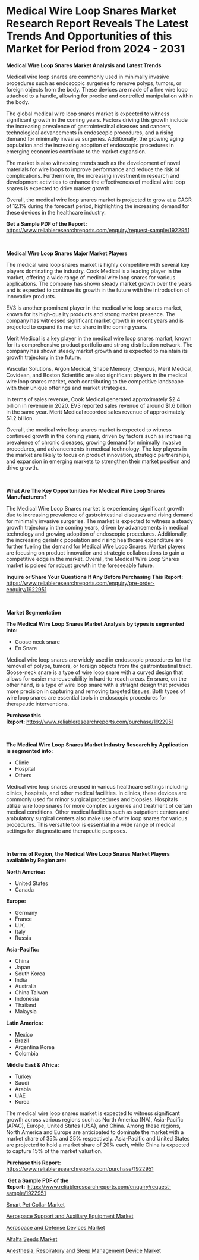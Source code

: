 <p><h1>Medical Wire Loop Snares Market Research Report Reveals The Latest Trends And Opportunities of this Market for Period from 2024 - 2031</h1></p><p><strong>Medical Wire Loop Snares Market Analysis and Latest Trends</strong></p>
<p><p>Medical wire loop snares are commonly used in minimally invasive procedures such as endoscopic surgeries to remove polyps, tumors, or foreign objects from the body. These devices are made of a fine wire loop attached to a handle, allowing for precise and controlled manipulation within the body.</p><p>The global medical wire loop snares market is expected to witness significant growth in the coming years. Factors driving this growth include the increasing prevalence of gastrointestinal diseases and cancers, technological advancements in endoscopic procedures, and a rising demand for minimally invasive surgeries. Additionally, the growing aging population and the increasing adoption of endoscopic procedures in emerging economies contribute to the market expansion.</p><p>The market is also witnessing trends such as the development of novel materials for wire loops to improve performance and reduce the risk of complications. Furthermore, the increasing investment in research and development activities to enhance the effectiveness of medical wire loop snares is expected to drive market growth.</p><p>Overall, the medical wire loop snares market is projected to grow at a CAGR of 12.1% during the forecast period, highlighting the increasing demand for these devices in the healthcare industry.</p></p>
<p><strong>Get a Sample PDF of the Report:&nbsp;</strong> <a href="https://www.reliableresearchreports.com/enquiry/request-sample/1922951">https://www.reliableresearchreports.com/enquiry/request-sample/1922951</a></p>
<p>&nbsp;</p>
<p><strong>Medical Wire Loop Snares Major Market Players</strong></p>
<p><p>The medical wire loop snares market is highly competitive with several key players dominating the industry. Cook Medical is a leading player in the market, offering a wide range of medical wire loop snares for various applications. The company has shown steady market growth over the years and is expected to continue its growth in the future with the introduction of innovative products.</p><p>EV3 is another prominent player in the medical wire loop snares market, known for its high-quality products and strong market presence. The company has witnessed significant market growth in recent years and is projected to expand its market share in the coming years.</p><p>Merit Medical is a key player in the medical wire loop snares market, known for its comprehensive product portfolio and strong distribution network. The company has shown steady market growth and is expected to maintain its growth trajectory in the future.</p><p>Vascular Solutions, Argon Medical, Shape Memory, Olympus, Merit Medical, Covidean, and Boston Scientific are also significant players in the medical wire loop snares market, each contributing to the competitive landscape with their unique offerings and market strategies.</p><p>In terms of sales revenue, Cook Medical generated approximately $2.4 billion in revenue in 2020. EV3 reported sales revenue of around $1.6 billion in the same year. Merit Medical recorded sales revenue of approximately $1.2 billion.</p><p>Overall, the medical wire loop snares market is expected to witness continued growth in the coming years, driven by factors such as increasing prevalence of chronic diseases, growing demand for minimally invasive procedures, and advancements in medical technology. The key players in the market are likely to focus on product innovation, strategic partnerships, and expansion in emerging markets to strengthen their market position and drive growth.</p></p>
<p>&nbsp;</p>
<p><strong>What Are The Key Opportunities For Medical Wire Loop Snares Manufacturers?</strong></p>
<p><p>The Medical Wire Loop Snares market is experiencing significant growth due to increasing prevalence of gastrointestinal diseases and rising demand for minimally invasive surgeries. The market is expected to witness a steady growth trajectory in the coming years, driven by advancements in medical technology and growing adoption of endoscopic procedures. Additionally, the increasing geriatric population and rising healthcare expenditure are further fueling the demand for Medical Wire Loop Snares. Market players are focusing on product innovation and strategic collaborations to gain a competitive edge in the market. Overall, the Medical Wire Loop Snares market is poised for robust growth in the foreseeable future.</p></p>
<p><strong>Inquire or Share Your Questions If Any Before Purchasing This Report:</strong> <a href="https://www.reliableresearchreports.com/enquiry/pre-order-enquiry/1922951">https://www.reliableresearchreports.com/enquiry/pre-order-enquiry/1922951</a></p>
<p>&nbsp;</p>
<p><strong>Market Segmentation</strong></p>
<p><strong>The Medical Wire Loop Snares Market Analysis by types is segmented into:</strong></p>
<p><ul><li>Goose‐neck snare</li><li>En Snare</li></ul></p>
<p><p>Medical wire loop snares are widely used in endoscopic procedures for the removal of polyps, tumors, or foreign objects from the gastrointestinal tract. Goose-neck snare is a type of wire loop snare with a curved design that allows for easier maneuverability in hard-to-reach areas. En snare, on the other hand, is a type of wire loop snare with a straight design that provides more precision in capturing and removing targeted tissues. Both types of wire loop snares are essential tools in endoscopic procedures for therapeutic interventions.</p></p>
<p><strong>Purchase this Report:&nbsp;</strong><a href="https://www.reliableresearchreports.com/purchase/1922951">https://www.reliableresearchreports.com/purchase/1922951</a></p>
<p>&nbsp;</p>
<p><strong>The Medical Wire Loop Snares Market Industry Research by Application is segmented into:</strong></p>
<p><ul><li>Clinic</li><li>Hospital</li><li>Others</li></ul></p>
<p><p>Medical wire loop snares are used in various healthcare settings including clinics, hospitals, and other medical facilities. In clinics, these devices are commonly used for minor surgical procedures and biopsies. Hospitals utilize wire loop snares for more complex surgeries and treatment of certain medical conditions. Other medical facilities such as outpatient centers and ambulatory surgical centers also make use of wire loop snares for various procedures. This versatile tool is essential in a wide range of medical settings for diagnostic and therapeutic purposes.</p></p>
<p>&nbsp;</p>
<p><strong>In terms of Region, the Medical Wire Loop Snares Market Players available by Region are:</strong></p>
<p>
    <p> <strong> North America: </strong>
        <ul>
            <li>United States</li>
            <li>Canada</li>
        </ul>
        </p> 
    <p> <strong> Europe: </strong>
        <ul>
            <li>Germany</li>
            <li>France</li>
            <li>U.K.</li>
            <li>Italy</li>
            <li>Russia</li>
        </ul>
        </p> 
    <p> <strong> Asia-Pacific: </strong>
        <ul>
            <li>China</li>
            <li>Japan</li>
            <li>South Korea</li>
            <li>India</li>
            <li>Australia</li>
            <li>China Taiwan</li>
            <li>Indonesia</li>
            <li>Thailand</li>
            <li>Malaysia</li>
        </ul>
        </p> 
    <p> <strong> Latin America: </strong>
        <ul>
            <li>Mexico</li>
            <li>Brazil</li>
            <li>Argentina Korea</li>
            <li>Colombia</li>
        </ul>
        </p> 
    <p> <strong> Middle East & Africa: </strong>
        <ul>
            <li>Turkey</li>
            <li>Saudi</li>
            <li>Arabia</li>
            <li>UAE</li>
            <li>Korea</li>
        </ul>
    </p>
    </p>
<p><p>The medical wire loop snares market is expected to witness significant growth across various regions such as North America (NA), Asia-Pacific (APAC), Europe, United States (USA), and China. Among these regions, North America and Europe are anticipated to dominate the market with a market share of 35% and 25% respectively. Asia-Pacific and United States are projected to hold a market share of 20% each, while China is expected to capture 15% of the market valuation.</p></p>
<p><strong>Purchase this Report: </strong><a href="https://www.reliableresearchreports.com/purchase/1922951">https://www.reliableresearchreports.com/purchase/1922951</a></p>
<p>&nbsp;<strong>Get a Sample PDF of the Report:&nbsp;&nbsp;</strong><a href="https://www.reliableresearchreports.com/enquiry/request-sample/1922951">https://www.reliableresearchreports.com/enquiry/request-sample/1922951</a></p>
<p><strong></strong></p>
<p><p><a href="https://view.publitas.com/reportprime-1/smart-pet-collar-market-analysis-examines-its-scope-on-growth-opportunities-and-forecasted-trends-spanning-from-2024-to-2031/">Smart Pet Collar Market</a></p><p><a href="https://funky-papaya-cf4.notion.site/Aerospace-Support-and-Auxiliary-Equipment-Market-Size-Growth-and-Forecast-from-2024-2031-fdcb762fa0e44197a8b001427af2e71b">Aerospace Support and Auxiliary Equipment Market</a></p><p><a href="https://sore-arch-6db.notion.site/Aerospace-and-Defense-Devices-Market-Size-Global-Industry-Overview-Market-Segmentation-and-Forecas-0134db6ba5104ae4af17fb4db1107e51">Aerospace and Defense Devices Market</a></p><p><a href="https://view.publitas.com/reportprime-1/alfalfa-seeds-market-size-growing-and-forecasted-for-period-from-2024-2031-and-provides-complete-market-analysis-of-this-market/">Alfalfa Seeds Market</a></p><p><a href="https://confirmed-shield-e13.notion.site/Anesthesia-Respiratory-and-Sleep-Management-Device-Market-Size-Global-Industry-Overview-Market-Se-15234268df1047dcb9fa22fd65430982">Anesthesia, Respiratory and Sleep Management Device Market</a></p></p>